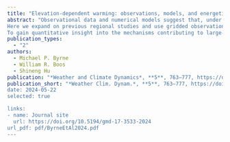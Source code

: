 ```yaml
---
title: "Elevation-dependent warming: observations, models, and energetic mechanisms"
abstract: "Observational data and numerical models suggest that, under climate change, elevated land surfaces warm faster than non-elevated ones. Proposed drivers of this “elevation-dependent warming” (EDW) include surface albedo and water vapour feedbacks, the temperature dependence of longwave emission, and aerosols. Yet the relative importance of each proposed mechanism both regionally and at large scales is unclear, highlighting an incomplete physical understanding of EDW.
Here we expand on previous regional studies and use gridded observations, atmospheric reanalysis, and a range of climate model simulations to investigate EDW over the historical period across the tropics and subtropics (40° S to 40° N). Observations, reanalysis, and fully coupled models exhibit annual mean warming trends (1959–2014), binned by surface elevation, which are larger over elevated surfaces and broadly consistent across datasets. EDW varies by season, with stronger observed signals in local winter and autumn. Analysis of large ensembles of single-forcing simulations (1959–2005) suggests historical EDW is likely a forced response of the climate system rather than an artefact of internal variability and is primarily driven by increasing greenhouse gas concentrations.
To gain quantitative insight into the mechanisms contributing to large-scale EDW, a forcing–feedback framework based on top-of-atmosphere energy balance is applied to the fully coupled models. This framework identifies the Planck and surface albedo feedbacks as being robust drivers of EDW (i.e. enhancing warming over elevated surfaces), with energy transport by the atmospheric circulation also playing an important role. In contrast, water vapour and cloud feedbacks along with weaker radiative forcing in elevated regions oppose EDW. Implications of the results for understanding future EDW are discussed."
publication_types:
  - "2"
authors:
  - Michael P. Byrne
  - William R. Boos
  - Shineng Hu
publication: "*Weather and Climate Dynamics*, **5**, 763–777, https://doi.org/10.5194/wcd-5-763-2024,"
publication_short: "*Weather Clim. Dynam.*, **5**, 763–777, https://doi.org/10.5194/wcd-5-763-2024
date: 2024-05-22
selected: true

links:
- name: Journal site
  url: https://doi.org/10.5194/gmd-17-3533-2024
url_pdf: pdf/ByrneEtAl2024.pdf
---
```

